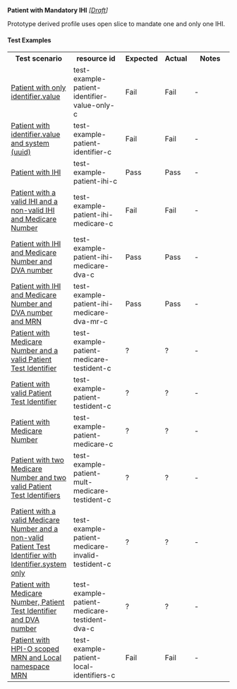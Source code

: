 **Patient with Mandatory IHI** *[[Draft](http://hl7.org/fhir/r4/valueset-publication-status.html)]*

Prototype derived profile uses open slice to mandate one and only one IHI.

#### Test Examples

<table class="list" style="width:100%">
    <colgroup>
       <col span="1" style="width: 19%;"/>
       <col span="1" style="width: 25%;"/>
       <col span="1" style="width: 10%;"/>
       <col span="1" style="width: 10%;"/>
       <col span="1" style="width: 20%;"/>
    </colgroup>
	<tbody>
      <tr>
        <th>Test scenario</th>
        <th>resource id</th>
        <th>Expected</th>
        <th>Actual</th>
		<th>Notes</th>
      </tr>
      <tr>
        <td><a href="Patient-test-example-patient-identifier-value-only-c.html">Patient with only identifier.value</a></td>
        <td>test-example-patient-identifier-value-only-c</td>
        <td>Fail</td>
        <td>Fail</td>
        <td>-</td>
      </tr>
      <tr>
        <td><a href="Patient-test-example-patient-identifier-c.html">Patient with identifier.value and system (uuid)</a></td>
        <td>test-example-patient-identifier-c</td>
        <td>Fail</td>
        <td>Fail</td>
        <td>-</td>
      </tr>
      <tr>
        <td><a href="Patient-test-example-patient-ihi-c.html">Patient with IHI</a></td>
        <td>test-example-patient-ihi-c</td>
        <td>Pass</td>
        <td>Pass</td>
        <td>-</td>
      </tr>
      <tr>
        <td><a href="Patient-test-example-patient-ihi-medicare-c.html">Patient with a valid IHI and a non-valid IHI and Medicare Number</a></td>
        <td>test-example-patient-ihi-medicare-c</td>
        <td>Fail</td>
        <td>Fail</td>
        <td>-</td>
      </tr>
      <tr>
        <td><a href="Patient-test-example-patient-ihi-medicare-dva-c.html">Patient with IHI and Medicare Number and DVA number</a></td>
        <td>test-example-patient-ihi-medicare-dva-c</td>
        <td>Pass</td>
        <td>Pass</td>
        <td>-</td>
      </tr>
      <tr>
        <td><a href="Patient-test-example-patient-ihi-medicare-dva-mr-c.html">Patient with IHI and Medicare Number and DVA number and MRN</a></td>
        <td>test-example-patient-ihi-medicare-dva-mr-c</td>
        <td>Pass</td>
        <td>Pass</td>
        <td>-</td>
      </tr>
      <tr>
        <td><a href="Patient-test-example-patient-medicare-testident-c.html">Patient with Medicare Number and a valid Patient Test Identifier</a></td>
        <td>test-example-patient-medicare-testident-c</td>
        <td>?</td>
        <td>?</td>
        <td>-</td>
      </tr>
      <tr>
        <td><a href="Patient-test-example-patient-testident-c.html">Patient with valid Patient Test Identifier</a></td>
        <td>test-example-patient-testident-c</td>
        <td>?</td>
        <td>?</td>
        <td>-</td>
      </tr>
      <tr>
        <td><a href="Patient-test-example-patient-medicare-c.html">Patient with Medicare Number</a></td>
        <td>test-example-patient-medicare-c</td>
        <td>?</td>
        <td>?</td>
        <td>-</td>
      </tr>
      <tr>
        <td><a href="Patient-test-example-patient-mult-medicare-testident-c.html">Patient with two Medicare Number and two valid Patient Test Identifiers</a></td>
        <td>test-example-patient-mult-medicare-testident-c</td>
        <td>?</td>
        <td>?</td>
        <td>-</td>
      </tr>
      <tr>
        <td><a href="Patient-test-example-patient-medicare-invalid-testident-c.html">Patient with a valid Medicare Number and a non-valid Patient Test Identifier with Identifier.system only</a></td>
        <td>test-example-patient-medicare-invalid-testident-c</td>
        <td>?</td>
        <td>?</td>
        <td>-</td>
      </tr>
      <tr>
        <td><a href="Patient-test-example-patient-medicare-testident-dva-c.html">Patient with Medicare Number, Patient Test Identifier and DVA number</a></td>
        <td>test-example-patient-medicare-testident-dva-c</td>
        <td>?</td>
        <td>?</td>
        <td>-</td>
      </tr>
      <tr>
        <td><a href="Patient-test-example-patient-local-identifiers-c.html">Patient with HPI-O scoped MRN and Local namespace MRN</a></td>
        <td>test-example-patient-local-identifiers-c</td>
        <td>Fail</td>
        <td>Fail</td>
        <td>-</td>
      </tr>
    </tbody>
</table>


